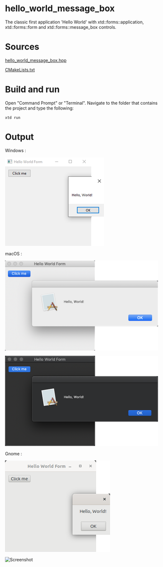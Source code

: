 # hello_world_message_box

The classic first application 'Hello World' with xtd::forms::application, xtd::forms::form and xtd::forms::message_box controls.

# Sources

[hello_world_message_box.hpp](hello_world_message_box.hpp)

[CMakeLists.txt](CMakeLists.txt)

# Build and run

Open "Command Prompt" or "Terminal". Navigate to the folder that contains the project and type the following:

```shell
xtd run
```

# Output

Windows :

![Screenshot](../../../docs/pictures/examples/hello_world_message_box_w.png)

macOS :

![Screenshot](../../../docs/pictures/examples/hello_world_message_box_m.png)

![Screenshot](../../../docs/pictures/examples/hello_world_message_box_md.png)

Gnome :

![Screenshot](../../../docs/pictures/examples/hello_world_message_box_g.png)

![Screenshot](../../../docs/Pictures/examples/hello_world_message_boxgd.png)
